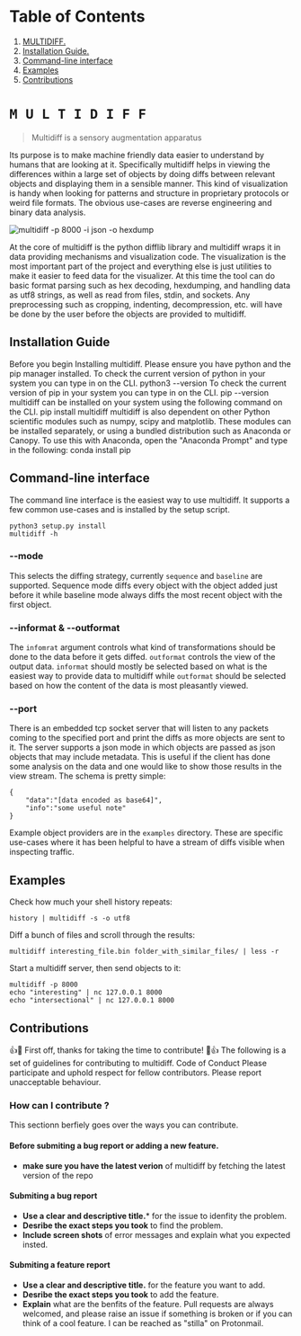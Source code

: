 # Table of Contents
1. [ MULTIDIFF. ](#desc)
2. [ Installation Guide. ](#instal)
3. [Command-line interface](#CLI)
4. [Examples](#Exam)
5. [Contributions](#Contri)

<a name="desc"></a>
`M U L T I D I F F`
===================

> Multidiff is a sensory augmentation apparatus

Its purpose is to make machine friendly data easier to understand by humans that are looking at it.
Specifically multidiff helps in viewing the differences within a large set of objects by doing diffs between relevant objects and displaying them in a sensible manner.
This kind of visualization is handy when looking for patterns and structure in proprietary protocols or weird file formats.
The obvious use-cases are reverse engineering and binary data analysis.

![multidiff -p 8000 -i json -o hexdump](./hexdump_stream_mode.png)

At the core of multidiff is the python difflib library and multidiff wraps it in data providing mechanisms and visualization code.
The visualization is the most important part of the project and everything else is just utilities to make it easier to feed data for the visualizer.
At this time the tool can do basic format parsing such as hex decoding, hexdumping, and handling data as utf8 strings, as well as read from files, stdin, and sockets.
Any preprocessing such as cropping, indenting, decompression, etc. will have be done by the user before the objects are provided to multidiff.

<a name="instal"></a>
Installation Guide
----------------------
Before you begin Installing multidiff. Please ensure you have python and the pip manager installed.
To check the current version of python in your system you can type in on the CLI.
	python3 --version
To check the current version of pip in your system you can type in on the CLI.
	pip --version
multidiff can be installed on your system using the following command on the CLI.
	pip install multidiff
multidiff is also dependent on other Python scientific modules such as numpy, scipy and matplotlib. 
These modules can be installed separately, or using a bundled distribution such as Anaconda or Canopy.
To use this with Anaconda, open the "Anaconda Prompt" and type in the following:
	conda install pip

<a name="CLI"></a>
Command-line interface
----------------------
The command line interface is the easiest way to use multidiff. It supports a few common use-cases and is installed by the setup script.

	python3 setup.py install
	multidiff -h

### --mode
This selects the diffing strategy, currently `sequence` and `baseline` are supported.
Sequence mode diffs every object with the object added just before it while baseline mode always diffs the most recent object with the first object.

### --informat & --outformat
The `infomrat` argument controls what kind of transformations should be done to the data before it gets diffed. `outformat` controls the view of the output data.
`informat` should mostly be selected based on what is the easiest way to provide data to multidiff while `outformat` should be selected based on how the content of the data is most pleasantly viewed.

### --port
There is an embedded tcp socket server that will listen to any packets coming to the specified port and print the diffs as more objects are sent to it.
The server supports a json mode in which objects are passed as json objects that may include metadata. This is useful if the client has done some analysis on the data and one would like to show those results in the view stream. The schema is pretty simple:

	{
		"data":"[data encoded as base64]",
		"info":"some useful note"
	}

Example object providers are in the `examples` directory.
These are specific use-cases where it has been helpful to have a stream of diffs visible when inspecting traffic.

<a name="Exam"></a>
Examples
--------

Check how much your shell history repeats:

	history | multidiff -s -o utf8
	
Diff a bunch of files and scroll through the results:

	multidiff interesting_file.bin folder_with_similar_files/ | less -r

Start a multidiff server, then send objects to it:

	multidiff -p 8000
	echo "interesting" | nc 127.0.0.1 8000
	echo "intersectional" | nc 127.0.0.1 8000

<a name="Contri"></a>
Contributions
-------------
👍🎉 First off, thanks for taking the time to contribute! 🎉👍
The following is a set of guidelines for contributing to multidiff.
Code of Conduct
Please participate and uphold respect for fellow contributors. Please report unacceptable behaviour.
### How can I contribute ?
This sectionn berfiely goes over the ways you can contribute.
#### Before submiting a bug report or adding a new feature.
* **make sure you have the latest verion** of multidiff by fetching the latest version of the repo
#### Submiting a bug report
* **Use a clear and descriptive title.*** for the issue to idenfity the problem.
*  **Desribe the exact steps you took** to find the problem.
*  **Include screen shots** of error messages and explain what you expected insted.
#### Submiting a feature report
* **Use a clear and descriptive title.** for the feature you want to add.
* **Desribe the exact steps you took** to add the feature.
* **Explain** what are the benfits of the feature.
Pull requests are always welcomed, and please raise an issue if something is broken or if you can think of a cool feature. I can be reached as "stilla" on Protonmail.

